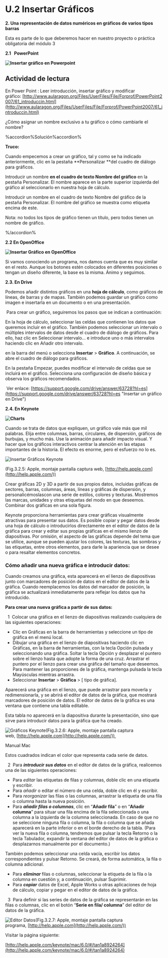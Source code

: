 # U.2 Insertar Gráficos

**2\. Una representación de datos numéricos en gráficos de varios tipos barras**

Esta es parte de lo que deberemos hacer en nuestro proyecto o práctica obligatoria del módulo 3

**2.1   PowerPoint**


**![Insertar gráfico en Powerpoint](img/graficoenpowerpoint.png "Insertar gráfico PPT")**






## Actividad de lectura

En Power Point : Leer introducción, insertar gráfico y modificar gráfico: [http://www.aularagon.org/Files/UserFiles/File/Forprof/PowerPoint2007/61_introduccin.html](http://www.aularagon.org/Files/UserFiles/File/Forprof/PowerPoint2007/61_introduccin.html)

¿Cómo asignar un nombre exclusivo a tu gráfico o cómo cambiarle el nombre?

%accordion%Solución%accordion%

**Truco:**

Cuando empecemos a crear un gráfico, tal y como se ha indicado anteriormente, clic en la pestaña **Personalizar **del cuadro de diálogo para gráficos.

Introducir un nombre **en el cuadro de texto Nombre del gráfico** en la pestaña Personalizar. El nombre aparece en la parte superior izquierda del gráfico al seleccionarlo en nuestra hoja de cálculo.

Introducir un nombre en el cuadro de texto Nombre del gráfico de la pestaña Personalizar. El nombre del gráfico se muestra como etiqueta encima de este.

Nota: no todos los tipos de gráfico tienen un título, pero todos tienen un nombre de gráfico.

%/accordion%



**2.2 En OpenOffice**


**![Insertar Gráfico en OpenOffice](img/graficoopenoffice.png "Insertar Gráfico en Impress")**






Si vamos conociendo un programa, nos damos cuenta que es muy similar en el resto. Aunque los botones estén colocados en diferentes posiciones o tengan un diseño diferente, la base es la misma. Ánimo y seguimos.

**2.3. En Drive**

Podemos añadir distintos gráficos en una **hoja de cálculo**, como gráficos de líneas, de barras y de mapas. También podemos guardar un gráfico como imagen e insertarla en un documento o en una presentación.





 Para crear un gráfico, seguiremos los pasos que se indican a continuación:

En la hoja de cálculo, seleccionar las celdas que contienen los datos que queremos incluir en el gráfico. También podemos seleccionar un intervalo o múltiples intervalos de datos desde el cuadro de diálogo de gráficos. Para ello, haz clic en Seleccionar intervalo... e introduce uno o más intervalos haciendo clic en Añadir otro intervalo.





en la barra del menú o selecciona **Insertar** > **Gráfico**. A continuación, se abre el cuadro de diálogo para gráficos.

En la pestaña Empezar, puedes modificar el intervalo de celdas que se incluirá en el gráfico. Selecciona una configuración de diseño básica y observa los gráficos recomendados.

 Ver enlace: [https://support.google.com/drive/answer/63728?hl=es](https://support.google.com/drive/answer/63728?hl=es "Insertar un gráfico en Drive")

**2.4. En Keynote**


**![Charts](img/graficos.png)**


Cuando se trata de datos que expliquen, un gráfico vale más que mil palabras. Elija entre columnas, barras, circulares, de dispersión, gráficos de burbujas, y mucho más. Use la animación para añadir impacto visual. Y hacer que los gráficos interactivos centrar la atención en las etapas importantes de la historia. El efecto es enorme, pero el esfuerzo no lo es.


![Insertar Gráficos Keynote](img/macgraficos.png "Gráficos Keynote")


(Fig.3.2.5: Apple, montaje pantalla captura web, [http://help.apple.com](http://help.apple.com/))

Crear gráficas 2D y 3D a partir de sus propios datos, incluidas gráficas de sectores, barras, columnas, áreas, líneas y gráficas de dispersión, y personalicémoslascon una serie de estilos, colores y texturas. Mostremos las marcas, unidades y otras etiquetas del modo en que deseemos. Combinar dos gráficas en una sola figura.

Keynote proporciona herramientas para crear gráficas visualmente atractivas para presentar sus datos. Es posible copiar y pegar datos desde una hoja de cálculo o introducirlos directamente en el editor de datos de la gráfica para crear y editar sus propias gráficas en el mismo lienzo de diapositivas. Por omisión, el aspecto de las gráficas depende del tema que se utilice, aunque se pueden ajustar los colores, las texturas, las sombras y las etiquetas, entre otros elementos, para darle la apariencia que se desee o para resaltar elementos concretos.

### Cómo añadir una nueva gráfica e introducir datos:

Cuando creamos una gráfica, esta aparecerá en el lienzo de diapositivas junto con marcadores de posición de datos en el editor de datos de la gráfica. Cuando reemplacemos los datos del marcador de posición, la gráfica se actualizará inmediatamente para reflejar los datos que ha introducido.

**Para crear una nueva gráfica a partir de sus datos:**

  1  Colocar una gráfica en el lienzo de diapositivas realizando cualquiera de las siguientes operaciones:

*   Clic en Gráficas en la barra de herramientas y seleccione un tipo de gráfica en el menú local.
*   Dibujar una gráfica en el lienzo de diapositivas haciendo clic en Gráficas, en la barra de herramientas, con la tecla Opción pulsada y seleccionando una gráfica. Soltar la tecla Opción y desplazar el puntero sobre el lienzo hasta que adopte la forma de una cruz. Arrastrar el puntero por el lienzo para crear una gráfica del tamaño que deseemos. Para mantener las proporciones de la gráfica, mantenga pulsada la tecla Mayúsculas mientras arrastra.
*   Seleccionar **Insertar** \> **Gráfica** \> \[ tipo de gráfica\].

Aparecerá una gráfica en el lienzo, que puede arrastrar para moverla y redimensionarla, y se abrirá el editor de datos de la gráfica, que mostrará marcadores de posición de datos. El editor de datos de la gráfica es una ventana que contiene una tabla editable.

Esta tabla no aparecerá en la diapositiva durante la presentación, sino que sirve para introducir datos para la gráfica que ha creado.


![Gráficos Keynote](img/graficamac.png "Gráficas imagen del Manual Mac")(Fig.3.2.6: Apple, montaje pantalla captura web, [http://help.apple.com](http://help.apple.com/)) 


Manual Mac

Estos cuadrados indican el color que representa cada serie de datos.

  2  Para **_introducir sus datos_** en el editor de datos de la gráfica, realicemos una de las siguientes operaciones:

*   Para _editar_ las etiquetas de filas y columnas, doble clic en una etiqueta y escribir.
*   Para _añadir_ o editar el número de una celda, doble clic en él y escribir.
*   Para _reorganizar_ las filas o las columnas, arrastrar la etiqueta de una fila o columna hasta la nueva posición.
*   Para **_añadir filas o columnas_**, clic en “**Añadir fila**” o en “**Añadir columna**” para situar una fila encima de la fila seleccionada o una columna a la izquierda de la columna seleccionada. En caso de que no se seleccione ninguna fila o columna, la fila o columna que se añada aparecerá en la parte inferior o en el borde derecho de la tabla. (Para ver la nueva fila o columna, tendremos que pulsar la tecla Retorno o la tecla Tabulador, expandir la ventana del editor de datos de la gráfica o desplazarnos manualmente por el documento.)

También podemos seleccionar una celda vacía, escribir los datos correspondientes y pulsar Retorno. Se creará, de forma automática, la fila o columna adicional.

*   Para _**eliminar**_ filas o columnas, seleccionar la etiqueta de la fila o la columna en cuestión y, a continuación, pulsar Suprimir.
*   Para _**copiar**_ datos de Excel, Apple Works u otras aplicaciones de hoja de cálculo, copiar y pegar en el editor de datos de la gráfica.

  3  Para definir si las series de datos de la gráfica se representarán en las filas o columnas, clic en el botón “**Serie en fila/ columna**” del editor de datos de la gráfica.


![Editor Datos](img/edidordatosgraficamac.png "Editor Datos")(Fig.3.2.7: Apple, montaje pantalla captura programa, [http://help.apple.com](http://help.apple.com/))  


Visitar la página siguiente:

[http://help.apple.com/keynote/mac/6.0/#/tan1a8924264](http://help.apple.com/keynote/mac/6.0/#/tan1a8924264)




